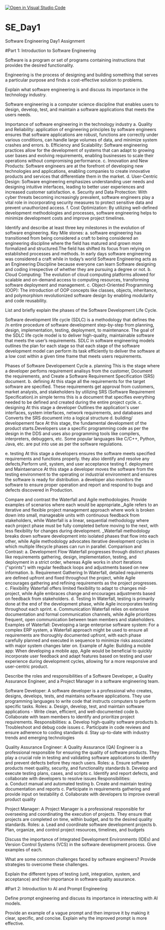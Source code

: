 [![Open in Visual Studio Code](https://classroom.github.com/assets/open-in-vscode-2e0aaae1b6195c2367325f4f02e2d04e9abb55f0b24a779b69b11b9e10269abc.svg)](https://classroom.github.com/online_ide?assignment_repo_id=18303382&assignment_repo_type=AssignmentRepo)
# SE_Day1
Software Engineering Day1 Assignment

#Part 1: Introduction to Software Engineering

 Software is a program or set of programs containing 
 instructions that provides the desired functionality.
 
 Engineering is the process of designing and building something that serves a particular
  purpose and finds a cost-effective solution to problems.

Explain what software engineering is and discuss its importance in the technology industry.

Software engineering is a computer science discipline that enables users to design, 
develop, test, and maintain a software applications that meets the users needs.

Importance of software engineering in the technology industry
a. Quality and Reliability:
application of engineering principles by software engineers ensures
 that software applications are robust, functions are correctly under
  various conditions, can handle large volumes of data, and minimize system crashes and errors. 
b. Efficiency and Scalability:
Software engineering practices allow for the development of systems
 that can adapt to growing user bases and evolving requirements, 
 enabling businesses to scale their operations without compromising performance. 
c. Innovation and New Products:
Software engineers are at the forefront of developing new technologies and 
applications, enabling companies to create innovative products and services that differentiate them in the market. 
d. User-Centric Design:
Software engineering emphasizes understanding user needs and designing intuitive
 interfaces, leading to better user experiences and increased customer satisfaction. 
e. Security and Data Protection:
With cyber threats becoming increasingly prevalent, software engineers play a 
vital role in incorporating security measures to protect sensitive data and prevent unauthorized access. 
f. Cost Optimization:
By utilizing well-defined development methodologies and processes, software 
engineering helps to minimize development costs and improve project timelines. 


Identify and describe at least three key milestones in the evolution of software engineering.
Key Mile stones:
a. software engineering has transitioned from being considered a craft to being 
considered an engineering discipline where the field has matured and grown more
 formalized and structured.The field has shifted its focus from relying on established
  processes and methods. In early days software engineering was considered a craft while
   in today’s world Software Engineering acts as an Engineering Discipline because 
   everyone can learn Software designing and coding irrespective of whether they are pursuing a degree or not.
b. Cloud Computing:
The evolution of cloud computing platforms allowed for scalable and on-demand access 
to computing resources, transforming software deployment and management. 
c. Object-Oriented Programming (OOP):
The introduction of OOP concepts like classes, objects, inheritance, and polymorphism 
revolutionized software design by enabling modularity and code reusability. 


List and briefly explain the phases of the Software Development Life Cycle.

Software development life cycle (SDLC) is a methodology that defines the /n entire procedure of software development step-by-step from planning, design, 
implementation, testing, deployment, to maintenance.  The goal of the SDLC life 
cycle model is to deliver high-quality, maintainable software that meets the user’s
 requirements. SDLC in software engineering models outlines the plan for each stage 
 so that each stage of the software development model can perform its task efficiently 
 to deliver the software at a low cost within a given time frame that meets users requirements. 

Phases of Software Developement Cycle
a. planning
This is the stage where a developer perfoms requirement analisys from the customer, 
Document the requirements, and Create a Software Requirement Specification (SRS) document. 
b. defining
At this stage all the requirements for the target software are specified. These requirements 
get approval from customers, market analysts, and stakeholders by utilizing SRS 
(Software Requirement Specification).in simple terms this is a document that specifies 
everything needed to be defined and created during the entire project cycle. 
c. designing
At this stage a developer Outlines the application's user interfaces, system interfaces, network requirements, and databases and Converts the SRS document into a logical structure
d. building/ developement face
At this stage, the fundamental development of the product starts.Developers use a specific programming code as per the design in the DDS and uses also programming tools like compilers, interpreters, debuggers, etc. Some popular languages like C/C++, Python, Java, etc. are put into use as per the software regulations. 

e. testing
At this stage a developers ensures the software meets specified requirements and functions properly. they also identify and resolve any defects,Perform unit, system, and user acceptance testing
f. deployment and Maintaenance
At this stage a developer moves the software from the testing environment to the operating or industrial environment and ensures the software is ready for distribution.
a developer also monitors the software to ensure proper operation and report and respond to bugs and defects discovered in Production.


Compare and contrast the Waterfall and Agile methodologies. Provide examples of scenarios where each would be appropriate._Agile refers to an iterative and flexible project management approach where work is broken down into small, manageable units with continuous feedback from stakeholders, while Waterfall is a linear, sequential methodology where each project phase must be fully completed before moving to the next, with less flexibility for changes during development. 
_Waterfall methodology breaks down software development into isolated phases that flow into each other, while Agile methodology advocates iterative development cycles in which multiple lifecycle phases can run in parallel.
Comparison and Contrast:
a. Development Flow
Waterfall progresses through distinct phases like requirements gathering, design, implementation, testing, and deployment in a strict order, whereas Agile works in short iterations ("sprints") with regular feedback loops and adjustments based on new information. 
b. Requirement Gathering
In Waterfall, detailed requirements are defined upfront and fixed throughout the project, while Agile encourages gathering and refining requirements as the project progresses. 
c. Flexibility
Waterfall offers limited flexibility to adapt to changes mid-project, while Agile embraces change and encourages adjustments based on feedback from stakeholders. 
d. Testing
In Waterfall, testing is primarily done at the end of the development phase, while Agile incorporates testing throughout each sprint. 
e. Communication
Waterfall relies on extensive documentation and formal communication channels, while Agile prioritizes frequent, open communication between team members and stakeholders. 
Examples of Waterfall:
Developing a large enterprise software system: For a complex ERP system, a Waterfall approach might be used to ensure all requirements are thoroughly documented upfront, with each phase carefully planned and executed in sequence to minimize risks associated with major system changes later on. 
Example of Agile:
Building a mobile app: When developing a mobile app, Agile would be beneficial to quickly incorporate user feedback and adapt features based on testing and user experience during development cycles, allowing for a more responsive and user-centric product. 

Describe the roles and responsibilities of a Software Developer, a Quality Assurance Engineer, and a Project Manager in a software engineering team.

Software Developer: A software developer is a professional who creates, designs, develops, tests, and maintains software applications. They use programming languages to write code that instructs computers to perform specific tasks. 
Roles:
 a. Design, develop, test, and maintain software applications - Write clean, efficient, and well-documented code
 b. Collaborate with team members to identify and prioritize project requirements.
 Responsibilities: 
  a. Develop high-quality software products 
  b. Troubleshoot and debug code issues 
  c. Participate in code reviews and ensure adherence to coding standards 
  d. Stay up-to-date with industry trends and emerging technologies

Quality Assurance Engineer: A Quality Assurance (QA) Engineer is a professional responsible for ensuring the quality of software products. They play a crucial role in testing and validating software applications to identify and prevent defects before they reach users. 
Roles:
a. Ensure software products meet quality, security, and functionality standards 
b. Develop and execute testing plans, cases, and scripts 
c. Identify and report defects, and collaborate with developers to resolve issues 
Responsibilities:  
a. Conduct manual and automated testing 
b. Create and maintain testing documentation and reports 
c. Participate in requirements gathering and provide input on testability 
d. Collaborate with developers to improve overall product quality 

Project Manager: A Project Manager is a professional responsible for overseeing and coordinating the execution of projects. They ensure that projects are completed on time, within budget, and to the desired quality standards. 
Roles: 
a. Lead and coordinate software development projects 
b.  Plan, organize, and control project resources, timelines, and budgets

Discuss the importance of Integrated Development Environments (IDEs) and Version Control Systems (VCS) in the software development process. Give examples of each.


What are some common challenges faced by software engineers? Provide strategies to overcome these challenges.


Explain the different types of testing (unit, integration, system, and acceptance) and their importance in software quality assurance.


#Part 2: Introduction to AI and Prompt Engineering


Define prompt engineering and discuss its importance in interacting with AI models.


Provide an example of a vague prompt and then improve it by making it clear, specific, and concise. Explain why the improved prompt is more effective.
